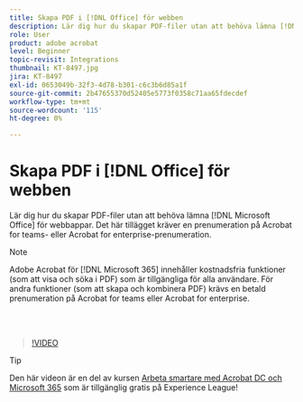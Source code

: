```yaml
---
title: Skapa PDF i [!DNL Office] för webben
description: Lär dig hur du skapar PDF-filer utan att behöva lämna [!DNL Microsoft Office] för webbappar
role: User
product: adobe acrobat
level: Beginner
topic-revisit: Integrations
thumbnail: KT-8497.jpg
jira: KT-8497
exl-id: 0653049b-32f3-4d78-b301-c6c3b6d85a1f
source-git-commit: 2b47655370d52405e5773f0358c71aa65fdecdef
workflow-type: tm+mt
source-wordcount: '115'
ht-degree: 0%

---
```


# Skapa PDF i [!DNL Office] för webben

Lär dig hur du skapar PDF-filer utan att behöva lämna [!DNL Microsoft Office] för webbappar. Det här tillägget kräver en prenumeration på Acrobat for teams- eller Acrobat for enterprise-prenumeration.

>[!NOTE]
>
>Adobe Acrobat för [!DNL Microsoft 365] innehåller kostnadsfria funktioner (som att visa och söka i PDF) som är tillgängliga för alla användare. För andra funktioner (som att skapa och kombinera PDF) krävs en betald prenumeration på Acrobat for teams eller Acrobat for enterprise.

<br> 

>[!VIDEO](https://video.tv.adobe.com/v/337482?quality=12&learn=on&hidetitle=true)

>[!TIP]
>
>Den här videon är en del av kursen [Arbeta smartare med Acrobat DC och Microsoft 365](https://experienceleague.adobe.com/?recommended=Acrobat-U-1-2021.microsoft365) som är tillgänglig gratis på Experience League!
